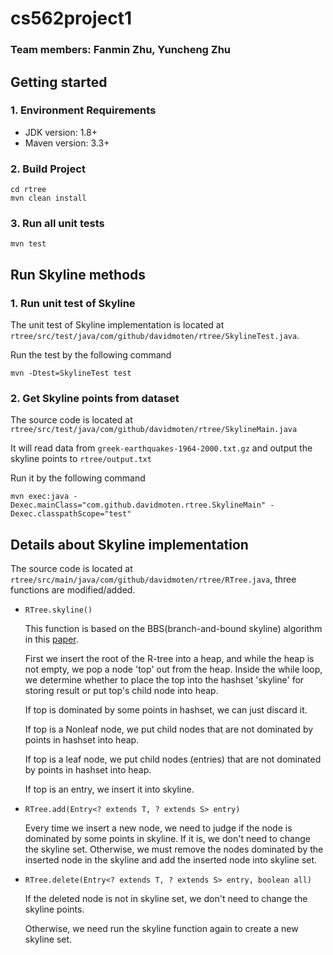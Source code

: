 # cs562project1

### Team members: Fanmin Zhu, Yuncheng Zhu

## Getting started
### 1. Environment Requirements
- JDK version: 1.8+
- Maven version: 3.3+

### 2. Build Project
```shell script
cd rtree
mvn clean install
```

### 3. Run all unit tests
```shell script
mvn test
```

## Run Skyline methods

### 1. Run unit test of Skyline
The unit test of Skyline implementation is located at `rtree/src/test/java/com/github/davidmoten/rtree/SkylineTest.java`.

Run the test by the following command
```shell script
mvn -Dtest=SkylineTest test
```

### 2. Get Skyline points from dataset
The source code is located at `rtree/src/test/java/com/github/davidmoten/rtree/SkylineMain.java`

It will read data from `greek-earthquakes-1964-2000.txt.gz` and output the skyline points to `rtree/output.txt`

Run it by the following command
```shell script
mvn exec:java -Dexec.mainClass="com.github.davidmoten.rtree.SkylineMain" -Dexec.classpathScope="test"
```

## Details about Skyline implementation

The source code is located at `rtree/src/main/java/com/github/davidmoten/rtree/RTree.java`, three functions are modified/added.

  - `RTree.skyline()`
    
      This function is based on the BBS(branch-and-bound skyline) algorithm in this [paper](http://delab.csd.auth.gr/courses/_c_mmdb/skyline.pdf).
        
      First we insert the root of the R-tree into a heap, and while the heap is not empty, we pop a node 'top' out from the heap.
      Inside the while loop, we determine whether to place the top into the hashset 'skyline' for storing result or put top's child node into heap.
        
      If top is dominated by some points in hashset, we can just discard it.
        
      If top is a Nonleaf node, we put child nodes that are not dominated by points in hashset into heap.
        
      If top is a leaf node, we put child nodes (entries) that are not dominated by points in hashset into heap.
        
      If top is an entry, we insert it into skyline.
        
  - `RTree.add(Entry<? extends T, ? extends S> entry)`
        
      Every time we insert a new node, we need to judge if the node is dominated by some points in skyline. If it is, we don't need to change the skyline set.
      Otherwise, we must remove the nodes dominated by the inserted node in the skyline and add the inserted node into skyline set.
        
  - `RTree.delete(Entry<? extends T, ? extends S> entry, boolean all)`
    
      If the deleted node is not in skyline set, we don't need to change the skyline points.
        
      Otherwise, we need run the skyline function again to create a new skyline set. 